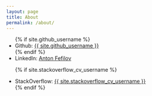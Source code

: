 ```yaml
---
layout: page
title: About
permalink: /about/
---
```


<ul class="social-media-list">
  {% if site.github_username %}
  <li>
    Github:
    <a href="https://github.com/{{ site.github_username }}" target="_blank">
      <span class="username">{{ site.github_username }}</span>
    </a>
  </li>
  {% endif %}

  <li>
    LinkedIn:
    <a href="https://www.linkedin.com/in/anton-fefilov-168807b4/" target="_blank">
      <span class="username">Anton Fefilov</span>
    </a>
  </li>
 
  {% if site.stackoverflow_cv_username %}
  <li>
    StackOverflow:
    <a href="http://stackoverflow.com/story/{{ site.stackoverflow_cv_username }}" target="_blank">
      <span class="username">{{ site.stackoverflow_cv_username }}</span>
    </a>
  </li>
  {% endif %}
</ul>
